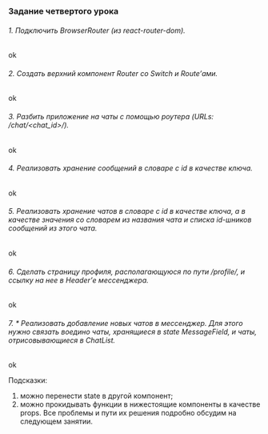 ### Задание четвертого урока

###### 1. Подключить BrowserRouter (из react-router-dom).

ok

###### 2. Создать верхний компонент Router со Switch и Route’ами.

ok

###### 3. Разбить приложение на чаты с помощью роутера (URLs: /chat/<chat_id>/).

ok

###### 4. Реализовать хранение сообщений в словаре с id в качестве ключа.

ok

###### 5. Реализовать хранение чатов в словаре с id в качестве ключа, а в качестве значения со словарем из названия чата и списка id-шников сообщений из этого чата.

ok

###### 6. Сделать страницу профиля, располагающуюся по пути /profile/, и ссылку на нее в Header’е мессенджера.

ok

###### 7. \* Реализовать добавление новых чатов в мессенджер. Для этого нужно связать воедино чаты, хранящиеся в state MessageField, и чаты, отрисовывающиеся в ChatList.
ok

Подсказки:

1. можно перенести state в другой компонент;
2. можно прокидывать функции в нижестоящие компоненты в качестве props.
   Все проблемы и пути их решения подробно обсудим на следующем занятии.
